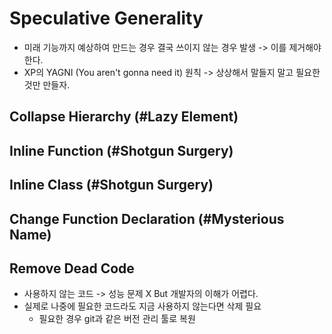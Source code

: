 # Speculative Generality
* 미래 기능까지 예상하여 만드는 경우 결국 쓰이지 않는 경우 발생 -> 이를 제거해야 한다.
* XP의 YAGNI (You aren't gonna need it) 원칙 -> 상상해서 말들지 말고 필요한것만 만들자.

## Collapse Hierarchy (#Lazy Element)
## Inline Function (#Shotgun Surgery)
## Inline Class (#Shotgun Surgery)
## Change Function Declaration (#Mysterious Name)
## Remove Dead Code
* 사용하지 않는 코드 -> 성능 문제 X But 개발자의 이해가 어렵다.
* 실제로 나중에 필요한 코드라도 지금 사용하지 않는다면 삭제 필요
  * 필요한 경우 git과 같은 버전 관리 툴로 복원